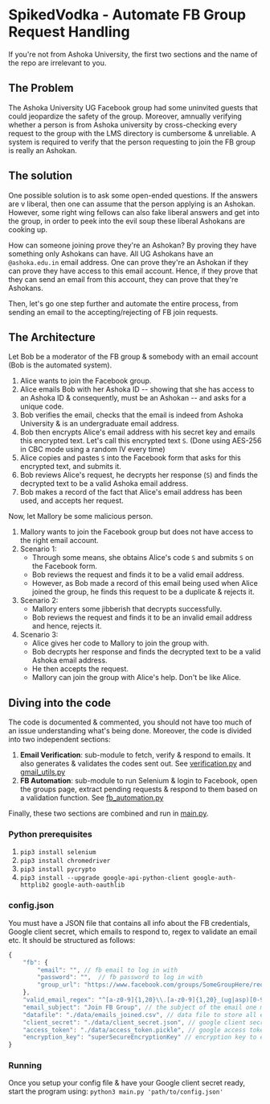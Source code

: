 # SpikedVodka - Automate FB Group Request Handling

If you're not from Ashoka University, the first two sections and the name of the repo are irrelevant to you.

## The Problem

The Ashoka University UG Facebook group had some uninvited guests that could jeopardize the safety of the group. Moreover, amnually verifying whether a person is from Ashoka university by cross-checking every request to the group with the LMS directory is cumbersome & unreliable. A system is required to verify that the person requesting to join the FB group is really an Ashokan. 

## The solution

One possible solution is to ask some open-ended questions. If the answers are v liberal, then one can assume that the person applying is an Ashokan. However, some right wing fellows can also fake liberal answers and get into the group, in order to peek into the evil soup these liberal Ashokans are cooking up.

How can someone joining prove they're an Ashokan? By proving they have something only Ashokans can have. All UG Ashokans have an `@ashoka.edu.in` email address. One can prove they're an Ashokan if they can prove they have access to this email account. Hence, if they prove that they can send an email from this account, they can prove that they're Ashokans.

Then, let's go one step further and automate the entire process, from sending an email to the accepting/rejecting of FB join requests.

## The Architecture

Let Bob be a moderator of the FB group & somebody with an email account (Bob is the automated system).

1. Alice wants to join the Facebook group. 
2. Alice emails Bob with her Ashoka ID -- showing that she has access to an Ashoka ID & consequently, must be an Ashokan -- and asks for a unique code. 
3. Bob verifies the email, checks that the email is indeed from Ashoka University & is an undergraduate email address.
4. Bob then encrypts Alice's email address with his secret key and emails this encrypted text. Let's call this encrypted text `S`. (Done using AES-256 in CBC mode using a random IV every time)
5. Alice copies and pastes `S` into the Facebook form that asks for this encrypted text, and submits it.
6. Bob reviews Alice's request, he decrypts her response (`S`) and finds the decrypted text to be a valid Ashoka email address. 
7. Bob makes a record of the fact that Alice's email address has been used, and accepts her request.

Now, let Mallory be some malicious person.

1. Mallory wants to join the Facebook group but does not have access to the right email account.
2. Scenario 1:
    - Through some means, she obtains Alice's code `S` and submits `S` on the Facebook form.
    - Bob reviews the request and finds it to be a valid email address.
    - However, as Bob made a record of this email being used when Alice joined the group, he finds this request to be a duplicate & rejects it.
3. Scenario 2:
    - Mallory enters some jibberish that decrypts successfully.
    - Bob reviews the request and finds it to be an invalid email address and hence, rejects it.
4. Scenario 3:
    - Alice gives her code to Mallory to join the group with.
    - Bob decrypts her response and finds the decrypted text to be a valid Ashoka email address. 
    - He then accepts the request.
    - Mallory can join the group with Alice's help. Don't be like Alice.

## Diving into the code

The code is documented & commented, you should not have too much of an issue understanding what's being done. 
Moreover, the code is divided into two independent sections:

1. __Email Verification__: sub-module to fetch, verify & respond to emails. It also generates & validates the codes sent out. See [verification.py](verification.py) and [gmail_utils.py](gmail_utils.py)
2. __FB Automation__: sub-module to run Selenium & login to Facebook, open the groups page, extract pending requests & respond to them based on a validation function. See [fb_automation.py](fb_automation.py)

Finally, these two sections are combined and run in [main.py](main.py).

### Python prerequisites

1. `pip3 install selenium`
2. `pip3 install chromedriver`
3. `pip3 install pycrypto`
4. `pip3 install --upgrade google-api-python-client google-auth-httplib2 google-auth-oauthlib`

### config.json

You must have a JSON file that contains all info about the FB credentials, Google client secret, which emails to respond to, regex to validate an email etc. It should be structured as follows:

``` javascript
{
    "fb": { 
        "email": "", // fb email to log in with 
        "password": "",  // fb password to log in with 
        "group_url": "https://www.facebook.com/groups/SomeGroupHere/requests/" // the url of the group
    },
    "valid_email_regex": "^[a-z0-9]{1,20}\\.[a-z0-9]{1,20}_(ug|asp)[0-9]{2}@ashoka.edu.in$", // regex to validate an email address
    "email_subject": "Join FB Group", // the subject of the email one must enter
    "datafile": "./data/emails_joined.csv", // data file to store all email addresses that have successfully joined the group
    "client_secret": "./data/client_secret.json", // google client secret
    "access_token": "./data/access_token.pickle", // google access token
    "encryption_key": "superSecureEncryptionKey" // encryption key to encrypt/decrypt email addresses
}
```

### Running

Once you setup your config file & have your Google client secret ready, start the program using: ``` python3 main.py 'path/to/config.json' ```
